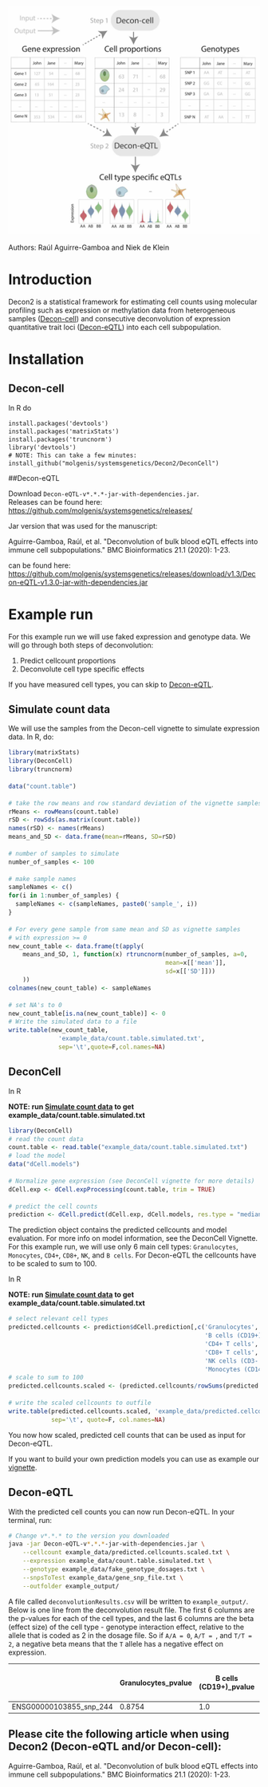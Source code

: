 ![Decon2 workflow](GraphicalAbstractDecon2_v3.jpg?raw=true "Decon2 workflow")

Authors: Raúl Aguirre-Gamboa and Niek de Klein

# Introduction 
Decon2 is a statistical framework for estimating cell counts using molecular profiling such as expression or methylation data from heterogeneous samples ([Decon-cell](DeconCell/)) and consecutive 
deconvolution of expression quantitative trait loci ([Decon-eQTL](Decon-eQTL)) into each cell subpopulation.  

# Installation

## Decon-cell
In R do

```
install.packages('devtools')
install.packages('matrixStats')
install.packages('truncnorm')
library('devtools')
# NOTE: This can take a few minutes:
install_github("molgenis/systemsgenetics/Decon2/DeconCell")
```

##Decon-eQTL

Download ```Decon-eQTL-v*.*.*-jar-with-dependencies.jar```.  
Releases can be found here: https://github.com/molgenis/systemsgenetics/releases/

Jar version that was used for the manuscript:

Aguirre-Gamboa, Raúl, et al. "Deconvolution of bulk blood eQTL effects into immune cell subpopulations." BMC Bioinformatics 21.1 (2020): 1-23.

can be found here: https://github.com/molgenis/systemsgenetics/releases/download/v1.3/Decon-eQTL-v1.3.0-jar-with-dependencies.jar

# Example run

For this example run we will use faked expression and genotype data. We will go through both steps of deconvolution:  
  
1. Predict cellcount proportions  
2. Deconvolute cell type specific effects  
  
If you have measured cell types, you can skip to [Decon-eQTL](#decon-eqtl).

## Simulate count data

We will use the samples from the Decon-cell vignette to simulate expression data. In R, do:

```r
library(matrixStats)
library(DeconCell)
library(truncnorm)

data("count.table")

# take the row means and row standard deviation of the vignette samples
rMeans <- rowMeans(count.table)
rSD <- rowSds(as.matrix(count.table))
names(rSD) <- names(rMeans)
means_and_SD <- data.frame(mean=rMeans, SD=rSD)

# number of samples to simulate
number_of_samples <- 100

# make sample names
sampleNames <- c()
for(i in 1:number_of_samples) {
  sampleNames <- c(sampleNames, paste0('sample_', i))
}

# For every gene sample from same mean and SD as vignette samples
# with expression >= 0
new_count_table <- data.frame(t(apply(
	means_and_SD, 1, function(x) rtruncnorm(number_of_samples, a=0,
	                                        mean=x[['mean']],
	                                        sd=x[['SD']]))
	))
colnames(new_count_table) <- sampleNames

# set NA's to 0
new_count_table[is.na(new_count_table)] <- 0
# Write the simulated data to a file
write.table(new_count_table, 
			  'example_data/count.table.simulated.txt', 
			  sep='\t',quote=F,col.names=NA)
```

## DeconCell

In R

**NOTE: run [Simulate count data](#Simulate-count-data) to get example_data/count.table.simulated.txt**

```r
library(DeconCell)
# read the count data
count.table <- read.table("example_data/count.table.simulated.txt")
# load the model
data("dCell.models")

# Normalize gene expression (see DeconCell vignette for more details)
dCell.exp <- dCell.expProcessing(count.table, trim = TRUE)

# predict the cell counts
prediction <- dCell.predict(dCell.exp, dCell.models, res.type = "median")
```

The prediction object contains the predicted cellcounts and model evaluation. For more info on model information, see the DeconCell Vignette. For this example run, we will use only 6 main cell types: ```Granulocytes```, ```Monocytes```, ```CD4+```, ```CD8+```, ```NK```, and ```B cells```. For Decon-eQTL the cellcounts have to be scaled to sum to 100.

In R

**NOTE: run [Simulate count data](#Simulate-count-data) to get example_data/count.table.simulated.txt**


```r
# select relevant cell types
predicted.cellcounts <- prediction$dCell.prediction[,c('Granulocytes',
                                                       'B cells (CD19+)',
                                                       'CD4+ T cells',
                                                       'CD8+ T cells',
                                                       'NK cells (CD3- CD56+)',
                                                       'Monocytes (CD14+)')]
# scale to sum to 100
predicted.cellcounts.scaled <- (predicted.cellcounts/rowSums(predicted.cellcounts))*100

# write the scaled cellcounts to outfile
write.table(predicted.cellcounts.scaled, 'example_data/predicted.cellcounts.scaled.txt', 
			sep='\t', quote=F, col.names=NA)
```

You now how scaled, predicted cell counts that can be used as input for Decon-eQTL.

If you want to build your own prediction models you can use as example our [vignette](http://htmlpreview.github.io/?https://github.com/molgenis/systemsgenetics/blob/master/Decon2/DeconCell/inst/doc/my-vignette.html).

## Decon-eQTL

With the predicted cell counts you can now run Decon-eQTL. In your terminal, run:

```bash
# Change v*.*.* to the version you downloaded
java -jar Decon-eQTL-v*.*.*-jar-with-dependencies.jar \
	--cellcount example_data/predicted.cellcounts.scaled.txt \
	--expression example_data/count.table.simulated.txt \
	--genotype example_data/fake_genotype_dosages.txt \
	--snpsToTest example_data/gene_snp_file.txt \
	--outfolder example_output/
```

A file called ```deconvolutionResults.csv``` will be written to ```example_output/```. Below is one line from the deconvolution result file. The first 6 columns are the p-values for each of the cell types, and the last 6 columns are the beta (effect size) of the cell type - genotype interaction effect, relative to the allele that is coded as 2 in the dosage file. So if `A/A = 0`, `A/T = `, and `T/T = 2`, a negative beta means that the `T` allele has a negative effect on expression.


|	|Granulocytes_pvalue	|B cells (CD19+)_pvalue	|CD4+ T cells_pvalue	|CD8+ T cells_pvalue	|NK cells (CD3- CD56+)_pvalue	|Monocytes (CD14+)_pvalue	|Beta1_Granulocytes	|Beta2_B cells (CD19+)	|Beta3_CD4+ T cells	|Beta4_CD8+ T cells	|Beta5_NK cells (CD3- CD56+)	|Beta6_Monocytes (CD14+)	|Beta7_Granulocytes:GT	|Beta8_B cells (CD19+):GT	|Beta9_CD4+ T cells:GT	|Beta10_CD8+ T cells:GT	|Beta11_NK cells (CD3- CD56+):GT	|Beta12_Monocytes (CD14+):GT
|---|---|---|---|---|---|---|---|---|---|---|---|---|---|---|---|---|---|---
ENSG00000103855\_snp_244	|0.8754	|1.0	|0.9855	|1.0	|0.8801	|1.0	|0.0	|0.0	|0.0	|0.0	|0.1954	|0.0	|-0.0083	|0.0	|-0.0014	|0.0	|0.0581	|0.0

## Please cite the following article when using Decon2 (Decon-eQTL and/or Decon-cell): 

Aguirre-Gamboa, Raúl, et al. "Deconvolution of bulk blood eQTL effects into immune cell subpopulations." BMC Bioinformatics 21.1 (2020): 1-23.

